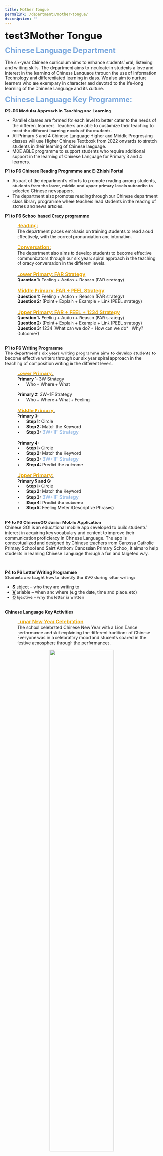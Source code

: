 ```yaml
---
title: Mother Tongue
permalink: /departments/mother-tongue/
description: ""
---
```

<b><font size=6>test3Mother Tongue</font></b>

<b><font size=5 color="#7daadf">Chinese Language Department</font></b>
<br>
<br>
The six-year Chinese curriculum aims to enhance students’ oral, listening and writing skills. The department aims to inculcate in students a love and interest in the learning of Chinese Language through the use of Information Technology and differentiated learning in class. We also aim to nurture learners who are exemplary in character and devoted to the life-long learning of the Chinese Language and its culture.  
  
<b><font size=5 color="#7daadf">Chinese Language Key Programme:</font></b>
<br>

<b>P2-P6 Modular Approach in Teaching and Learning</b>
<br>
 *   Parallel classes are formed for each level to better cater to the needs of the different learners. Teachers are able to customize their teaching to meet the different learning needs of the students.
 *   All Primary 3 and 4 Chinese Language Higher and Middle Progressing classes will use Higher Chinese Textbook from 2022 onwards to stretch students in their learning of Chinese language.
 *   MOE ABLE programme to support students who require additional support in the learning of Chinese Language for Primary 3 and 4 learners.

<b>P1 to P6 Chinese Reading Programme and E-Zhishi Portal</b>
<br>
 *   As part of the department’s efforts to promote reading among students, students from the lower, middle and upper primary levels subscribe to selected Chinese newspapers.
 *   The department also promotes reading through our Chinese department class library programme where teachers lead students in the reading of stories and news articles.
 
<b>P1 to P6 School based Oracy programme</b>
<p style="margin-left: 40px">
<b><u><font size=3 color="#eeac0d">Reading:</font></u></b>
<br>
The department places emphasis on training students to read aloud effectively, with the correct pronunciation and intonation.
<br>
<br>
<b><u><font size=3 color="#eeac0d">Conversation:</font></u></b>
<br>
The department also aims to develop students to become effective communicators through our six years spiral approach in the teaching of oracy conversation in the different levels.
<br>
<br>
<b><u><font size=3 color="#eeac0d">Lower Primary: FAR Strategy</font></u></b>
<br>
<b>Question 1:</b> Feeling + Action + Reason (FAR strategy)
<br>
<br>
<b><u><font size=3 color="#eeac0d">Middle Primary: FAR + PEEL Strategy</font></u></b>
<br>
<b>Question 1:</b> Feeling + Action + Reason (FAR strategy)
<br>
<b>Question 2:</b> (Point + Explain + Example + Link (PEEL strategy)
<br>
<br>
<b><u><font size=3 color="#eeac0d">Upper Primary: FAR + PEEL + 1234 Strategy</font></u></b>
<br>
<b>Question 1:</b> Feeling + Action + Reason (FAR strategy)
<br>
<b>Question 2:</b> (Point + Explain + Example + Link (PEEL strategy)
<br>
<b>Question 3:</b> 1234 (What can we do? + How can we do? &nbsp; Why? &nbsp; Outcome?)

<br>
<br>
	
<b>P1 to P6 Writing Programme</b>
<br>
The department's six years writing programme aims to develop students to become effective writers through our six year spiral approach in the teaching of composition writing in the different levels.

<p style="margin-left: 40px">
<b><u><font size=3 color="#eeac0d">Lower Primary:</font></u></b>
<br>
<b>Primary 1:</b> 3W Strategy
<br>
• &emsp; Who + Where + What </li>
<br><br>
<b>Primary 2:</b> 3W+1F Strategy <br>
• &emsp; Who + Where + What + Feeling
<br>
<br>
<b><u><font size=3 color="#eeac0d">Middle Primary:</font></u></b>
<br>
<b>Primary 3:</b>
<br>
• &emsp; <b>Step 1:</b> Circle <br>
• &emsp; <b>Step 2:</b> Match the Keyword <br>
• &emsp; <b>Step 3:</b><font size=3 color="#7daadf"> 3W+1F Strategy</font>
<br>
<br>
<b>Primary 4:</b>
<br>
• &emsp; <b>Step 1:</b> Circle <br>
• &emsp; <b>Step 2:</b>  Match the Keyword <br>
• &emsp; <b>Step 3:</b><font size=3 color="#7daadf"> 3W+1F Strategy</font>
<br>
• &emsp; <b>Step 4:</b> Predict the outcome
<br>
<br>
<b><u><font size=3 color="#eeac0d">Upper Primary:</font></u></b>
<br>
<b>Primary 5 and 6:</b>
<br>
• &emsp; <b>Step 1:</b> Circle <br>
• &emsp; <b>Step 2:</b> Match the Keyword <br>
• &emsp; <b>Step 3:</b><font size=3 color="#7daadf"> 3W+1F Strategy</font> <br>
• &emsp; <b>Step 4:</b> Predict the outcome <br>
• &emsp; <b>Step 5:</b> Feeling Meter (Descriptive Phrases)

<br>
<br>
	
<b>P4 to P6 ChineseGO Junior Mobile Application</b>
<br>
Chinese GO! is an educational mobile app developed to build students’ interest in acquiring key vocabulary and content to improve their communication proficiency in Chinese Language. The app is conceptualized and designed by Chinese teachers from Canossa Catholic Primary School and Saint Anthony Canossian Primary School, it aims to help students in learning Chinese Language through a fun and targeted way.

<br>
	
<b>P4 to P6 Letter Writing Programme</b>
<br>
Students are taught how to identify the SVO during letter writing:  

*   <b><u>S</u></b> ubject – who they are writing to
*   <b><u>V</u></b> ariable – when and where (e.g the date, time and place, etc)
*   <b><u>O</u></b> bjective – why the letter is written

<br>	
<b>Chinese Language Key Activities</b>
<p style="margin-left: 40px">
<b><u><font size=3 color="#eeac0d">Lunar New Year Celebration</font></u></b>
<br>
The school celebrated Chinese New Year with a Lion Dance performance and skit explaining the different traditions of Chinese. Everyone was in a celebratory mood and students  
soaked in the festive atmosphere through the performances.
</p>
<center>
<img src="/images/Departments/MT%201.jpg" style="width:65%">
</center>
<br>
<p style="margin-left: 40px">
<b><u><font size=3 color="#eeac0d">MTL Fortnight Activities</font></u></b>
<br>
The Chinese Language Department has organized Mother Tongue Language Fortnight Activities annually. Different levels were given different opportunities to experience the Chinese culture. Various activities were put together for the students. These activities allowed them to appreciate the beauty of the culture itself.


	
![](/images/Departments/MT%202.png)
	

<br>
<p style="margin-left: 40px">
<b><u><font size=3 color="#eeac0d">P1 to P6 Internal Competition</font></u></b>
<br>
The department conducts Termly Internal Competition for students to showcase their talents in their penmanship, Story-telling, Kollam design and creative writing.
<br>
<p style="margin-left: 40px">
<b><u><font size=3 color="#eeac0d">External Competition</font></u></b>
<br>
Students in schools are given the opportunity to participate in various external competitions such as calligraphy, story-telling and writing competitions.
<br>
<p style="margin-left: 40px">
<b><u><font size=3 color="#eeac0d">Mid-Autumn Festival Celebration</font></u></b>
<br>
All P1 to P6 students get to celebrate the Mid-Autumn Festival at CCPS! They had hands-on experience to create their own lantern and learn about the legend behind this festival which signifies family reunion.

<center>
<img src="/images/Departments/MT%203.jpg" style="width:85%">
</center>

<br>
	
<b><font size=5 color="#7daadf">Malay Language Department</font></b>
<br>
<br>
The Malay Language department aims to build the joy of learning the Malay Language so that our students develop the love and passion for the language and culture. The six-year Malay curriculum hones our students’ oral, listening and writing skills through ICT and differentiated learning which taps on various resources to help students read, write and communicate effectively. We also aim to inculcate knowledge and values so that our learners will be responsible citizens who are proud of their Malay heritage and culture.  

<br><br>
	
<b><font size=5 color="#7daadf">Malay Language Key Programme:</font></b>
<br>
<br>
<br>
<b>P1 to P6 Malay Reading Programme</b>
<br>
The Malay Language Department promotes the love of reading through our class library programme, which gives students the opportunity to read aloud with peers and complete a book journal as personal reflection. They are exposed to various genres of books through the exchange of books with their peers.  
<br><br>
<b>P1 to P6 School based Oracy programme</b>
<p style="margin-left: 40px">
<b><u><font size=3 color="#eeac0d">Reading</font></u></b>
<br>
The department places emphasis on training students to read aloud effectively, with the correct pronunciation and intonation.
<p style="margin-left: 40px">
<b><u><font size=3 color="#eeac0d">Conversation:</font></u></b>
<br>
The department also aims to develop students to become effective communicators through our six years spiral approach in the teaching of oracy conversation in the different levels.
</p>
<p style="margin-left: 40px">
<b><u><font size=3 color="#eeac0d">Lower and Middle Primary: 4P Strategy</font></u></b>
<br>
<b>Primary 1:</b> 1P (What is in the picture?) <br>
<b>Primary 2:</b> 2P (What is in the picture? + Feelings) <br>
<b>Primary 3:</b> 3P (What is in the picture? + Feelings + Personal Experience) <br>
<b>Primary 4:</b> 4P (What is in the picture? + Feelings + Personal Experience + Reason) <br>
</p>
<p style="margin-left: 40px">
<b><u><font size=3 color="#eeac0d">Upper Primary: 4PAS Strategy</font></u></b>
<br>
<b>Primary 5:</b> 4P + Impact <br>
<b>Primary 6:</b> 4P + Impact + Suggestions <br>
</p>
<br>
<br>
<b>Malay Department Key Activities:</b>
<br>
<p style="margin-left: 40px">
<b><u><font size=3 color="#eeac0d">Hari Raya Celebration</font></u></b>
<br>
The school celebrate Hari Raya Aidilfitri annually with a hearty performance explaining the different customs of the Malay community such as the traditional custom of seeking forgiveness, our Hari Raya food and outfits. Through our Malay students’ involvement in skit and sing along performances, we are able to share with others the festive spirit of celebrating Hari Raya Aidilfitri.  
<br>
<p style="margin-left: 40px">
<b><u><font size=3 color="#eeac0d">MTL Fortnight Activities</font></u></b>
<br>
The Malay Language Department has organized Mother Tongue Language Fortnight Activities annually. All levels were different opportunities to experience the Malay language and culture. Our lower primary students get to learn Malay folklore songs while our upper primary students learn about Malay crafts such as basket weaving and wedding traditions. Through the various activities, students are able to appreciate the beauty of the culture itself.

<center>
<img src="/images/Departments/MT%204.png" style="width:85%">
</center>

<p style="margin-left: 40px">
<b><u><font size=3 color="#eeac0d">P1 to P6 Internal Competition</font></u></b>
<br>
The MTL Department conducts Termly Internal Competition for students to showcase their talents in their penmanship, Story-telling, Kollam design and creative writing.  
  
<p style="margin-left: 40px">
<b><u><font size=3 color="#eeac0d">External Competition</font></u></b>
<br>
P3 to P6 students get the opportunity to participate in Peraduan Karya Minda Kreatif, which is a national writing competition aimed at cultivating the love of writing creatively in Malay language.
</p>

<br>
	
<b>
<font size=5 color="#7daadf">Tamil Language Department</font>
</b>
<br>
<br>
<font size="">We cultivate love for the language by using various hands-on language games and ICT tools to deepen their knowledge and to develop their interest in Tamil Language. We aim to equip our students with a strong foundation in listening, speaking, reading and writing. During the six-year curriculum, our reading programme stimulates their interest and improves their language literacy. Through stories, our students learn to appreciate our culture and the rich history of Tamil language.</font>

<br><br>
	
<b>
<font size=5 color="#7daadf">Tamil Language Key Programme:</font>
</b>
<br><br>

<font size="">
<b>Tamil Reading Programme (P1-P6)</b>
<br>
Students from all levels take part in this reading programme. They are given the opportunity to select books that interest them. They are exposed to various genres of books through the exchange of books with their peers. This reading programme increases their curiosity and expands their creativity when writing.  
<br>
Primary 4-6 students subscribe to Chutti Mayil magazine specially catered to young readers. This magazine includes short moral stories and many other language games to arouse their interest. Students share the stories they have read in front of the class with the help of their teachers.  
<br>
<br>
<b>Show & Tell (P1&P2)</b>
<br>
Show and tell for the lower primary is a skill that the department focuses on as speaking is a fundamental skill. Students are given a topic and they work alongside their teachers and parents to come up with a short speech introducing themselves or their interests. This gives them an opportunity to practice their speaking skills in front of an audience.  
<br>
<br>
<b>Vaandu Portal (P1-P6)</b>
<br>
The six-year curriculum uses Vaandu as a supporting portal for students to revise their work at their own pace encouraging them to be self-directed learners. Students enjoy the game based learning and are motivated to complete the learning packages.  
<br>
<br>
<b>iMTL Portal Programme (P4-P6)</b>
<br>
iMTL portal is used as an interactive tool to enhance students' learning. Students are taught to use this portal to share their answers for questions posted by the teachers. This platform gives students a chance to practice their touch typing skills as they post their answers as a mind map or on the collaborative board.  
<br>
<br>
<b>Enrichment Class (P5-P6)</b>
<br>
Upper primary students receive further guidance in the enrichment classes where teachers focus on oratorical and writing skills during the programme. students brainstorm and present their ideas to the class. Students take ownership of their learning and enrichment gives them the opportunity to be a student centric class where discussions will be led by them with some scaffolding by the teacher.  
</font>
<br>
<br>
<b>Tamil Department Key Activities:</b>
<br>
<p style="margin-left: 40px">
<b><u><font size=3 color="#eeac0d">Deepavali Celebration</font></u></b>
<br>
 Our yearly Deepavali celebration is in line with the yearly themes. Assembly programmes and performances will be part of the celebration to educate everyone about certain important aspects of Deepavali. The quiz segments and the hands on activities are often welcomed by the students. Yearly, staff and students receive an Indian delicacy to bring back home to share their learnings with their family members.  
<br>
<br>
<b><u><font size=3 color="#eeac0d">MTL Fortnight Activities</font></u></b>
<br>
MTL Fortnight week is one of the most anticipated weeks of learning for the students. They thoroughly enjoy the range of activities arranged for them. The department ensures activities are appropriate and achievable for the respective levels. Activities chosen will allow students to bring back a hand made item that resembles the Indian culture. This gives them a chance to share their learning and experiences with their peers and family.


![](/images/Departments/MT%205.png)


<p style="margin-left: 40px">
<b><u><font size=3 color="#eeac0d">P1 to P6 Internal Competition</font></u></b>
<br>
The department conducts Termly Internal Competition for students to showcase their talents in their penmanship, Story-telling, Kollam design and creative writing.


<br><br><br><br><br><br>
<sup><em>Disclaimer: All photos and videos were taken either pre-Covid, or with adherence and compliance to prevailing government regulations and COVID-19 safe management measures.</em></sup>